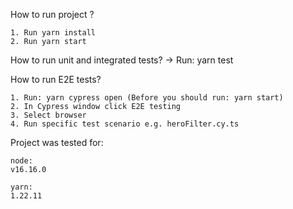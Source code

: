 How to run project ?

    1. Run yarn install
    2. Run yarn start

How to run unit and integrated tests?
-> Run: yarn test

How to run E2E tests?

    1. Run: yarn cypress open (Before you should run: yarn start)
    2. In Cypress window click E2E testing
    3. Select browser
    4. Run specific test scenario e.g. heroFilter.cy.ts

Project was tested for:

    node:
    v16.16.0

    yarn:
    1.22.11
